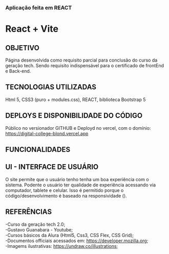 ### Aplicação feita em REACT

# React + Vite 

## OBJETIVO

Página desenvolvida como requisito parcial para conclusão do curso da geração tech. Sendo requisito indispensável para o certificado de frontEnd e Back-end.

## TECNOLOGIAS UTILIZADAS

Html 5, CSS3 (puro + modules.css), REACT, biblioteca Bootstrap 5

## DEPLOYS E DISPONIBILIDADE DO CÓDIGO

Público no versionador GITHUB e Deployd no vercel, com o domínio: https://digital-college-blond.vercel.app

## FUNCIONALIDADES

## UI - INTERFACE DE USUÁRIO

O site permite que o usuário tenho tenha um boa experiência com o sistema. Podente o usuário ter qualidade de experiência acessando via computador, tablete e celular. Isso é permitido porque o código/desenvolvimento é baseado na responsividade ().

## REFERÊNCIAS

-Curso da geração tech 2.0; <br/>
-Gustavo Guanabara - Youtube; <br/>
-Cursos básicos da Alura (Html5, Css3, CSS Flex, CSS Grid); <br/>
-Documentos officiais acessados em: https://developer.mozilla.org; <br/>
-Imagems ilustrativas: https://undraw.co/illustrations; <br/>
